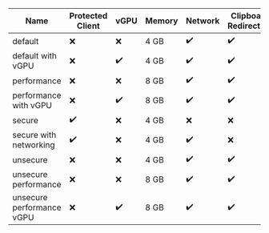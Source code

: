 
| Name | Protected Client | vGPU | Memory | Network | Clipboard Redirection | Printer Redirection | Video Input | Audio Input |
| ---- | ---------------- | ---- | ------ | ------- | --------------------- | ------------------- | ----------- | ----------- |
| default | ❌ | ❌ | 4 GB | ✔️ | ✔️ | ❌ | ❌ | ✔️ |
| default with vGPU | ❌ | ✔️ | 4 GB | ✔️ | ✔️ | ❌ | ❌ | ✔️ |
| performance | ❌ | ❌ | 8 GB | ✔️ | ✔️ | ❌ | ❌ | ✔️ |
| performance with vGPU | ❌ | ✔️ | 8 GB | ✔️ | ✔️ | ❌ | ❌ | ✔️ |
| secure | ✔️ | ❌ | 4 GB | ❌ | ❌ | ❌ | ❌ | ❌ |
| secure with networking | ✔️ | ❌ | 4 GB | ✔️ | ❌ | ❌ | ❌ | ❌ |
| unsecure | ❌ | ❌ | 4 GB | ✔️ | ✔️ | ✔️ | ✔️ | ✔️ |
| unsecure performance | ❌ | ❌ | 8 GB | ✔️ | ✔️ | ✔️ | ✔️ | ✔️ |
| unsecure performance vGPU | ❌ | ✔️ | 8 GB | ✔️ | ✔️ | ✔️ | ✔️ | ✔️ |

